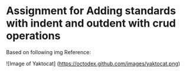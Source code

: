 # Assignment for Adding standards with indent and outdent with crud operations


Based on following img Reference:

![Image of Yaktocat]
(https://octodex.github.com/images/yaktocat.png)
